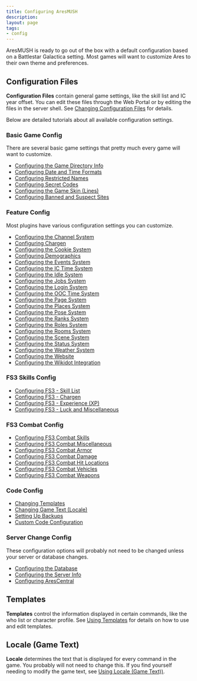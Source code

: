 ```yaml
---
title: Configuring AresMUSH
description:
layout: page
tags: 
- config
---
```


AresMUSH is ready to go out of the box with a default configuration based on a Battlestar Galactica setting.  Most games will want to customize Ares to their own theme and preferences.

## Configuration Files

**Configuration Files** contain general game settings, like the skill list and IC year offset.  You can edit these files through the Web Portal or by editing the files in the server shell.  See [Changing Configuration Files](/tutorials/code/configuration) for details.

Below are detailed tutorials about all available configuration settings.

### Basic Game Config

There are several basic game settings that pretty much every game will want to customize. 

* [Configuring the Game Directory Info](/tutorials/config/game_dir)
* [Configuring Date and Time Formats](/tutorials/config/date)
* [Configuring Restricted Names](/tutorials/config/names)
* [Configuring Secret Codes](/tutorials/config/secrets)
* [Configuring the Game Skin (Lines)](/tutorials/config/skin)
* [Configuring Banned and Suspect Sites](/tutorials/config/ban)

### Feature Config

Most plugins have various configuration settings you can customize.

* [Configuring the Channel System](/tutorials/config/channels)
* [Configuring Chargen](/tutorials/config/chargen)
* [Configuring the Cookie System](/tutorials/config/cookies)
* [Configuring Demographics](/tutorials/config/demographics)
* [Configuring the Events System](/tutorials/config/events)
* [Configuring the IC Time System](/tutorials/config/ooctime)
* [Configuring the Idle System](/tutorials/config/idle)
* [Configuring the Jobs System](/tutorials/config/jobs)
* [Configuring the Login System](/tutorials/config/login)
* [Configuring the OOC Time System](/tutorials/config/ooctime)
* [Configuring the Page System](/tutorials/config/page)
* [Configuring the Places System](/tutorials/config/places)
* [Configuring the Pose System](/tutorials/config/pose)
* [Configuring the Ranks System](/tutorials/config/ranks)
* [Configuring the Roles System](/tutorials/config/roles)
* [Configuring the Rooms System](/tutorials/config/rooms)
* [Configuring the Scene System](/tutorials/config/scenes)
* [Configuring the Status System](/tutorials/config/status)
* [Configuring the Weather System](/tutorials/config/weather)
* [Configuring the Website](/tutorials/config/website)
* [Configuring the Wikidot Integration](/tutorials/config/wikidot)

### FS3 Skills Config

* [Configuring FS3 - Skill List](/tutorials/config/fs3skills_skills)
* [Configuring FS3 - Chargen](/tutorials/config/fs3skills_chargen)
* [Configuring FS3 - Experience (XP)](/tutorials/config/fs3skills_xp)
* [Configuring FS3 - Luck and Miscellaneous](/tutorials/config/fs3skills_misc)

### FS3 Combat Config

* [Configuring FS3 Combat Skills](/tutorials/config/fs3combat_skills)
* [Configuring FS3 Combat Miscellaneous](/tutorials/config/fs3combat_misc)
* [Configuring FS3 Combat Armor](/tutorials/config/fs3combat_armor)
* [Configuring FS3 Combat Damage](/tutorials/config/fs3combat_damage)
* [Configuring FS3 Combat Hit Locations](/tutorials/config/fs3combat_hitloc)
* [Configuring FS3 Combat Vehicles](/tutorials/config/fs3combat_vehicles)
* [Configuring FS3 Combat Weapons](/tutorials/config/fs3combat_weapons)

### Code Config

* [Changing Templates](/tutorials/code/templates)
* [Changing Game Text (Locale)](/tutorials/code/locale)
* [Setting Up Backups](/tutorials/manage/backups)
* [Custom Code Configuration](/tutorials/config/custom)

### Server Change Config

These configuration options will probably not need to be changed unless your server or database changes.

* [Configuring the Database](/tutorials/config/db)
* [Configuring the Server Info](/tutorials/config/server)
* [Configuring AresCentral](/tutorials/config/arescentral)

## Templates

**Templates** control the information displayed in certain commands, like the who list or character profile.  See [Using Templates](/tutorials/code/templates) for details on how to use and edit templates.

## Locale (Game Text)

**Locale** determines the text that is displayed for every command in the game.  You probably will not need to change this.  If you find yourself needing to modify the game text, see [Using Locale (Game Text))](/tutorials/code/locale).